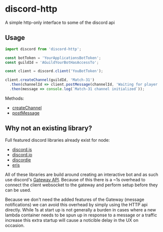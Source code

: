 # discord-http

A simple http-only interface to some of the discord api

## Usage

```js
import discord from 'discord-http';

const botToken = 'YourApplicationsBotToken';
const guildId = 'AGuildYourBotHasAccessTo';

const client = discord.client('YouBotToken');

client.createChannel(guildId, 'Match-31')
  .then(channelId => client.postMessage(channelId, 'Waiting for player check in'))
  .then(message => console.log(`Match-31 channel initialized`));
```

Methods:

- [createChannel](https://jasoma.github.io/discord-http/global.html#createChannel)
- [postMessage](https://jasoma.github.io/discord-http/global.html#postMessage)

## Why not an existing library?

Full featured discord libraries already exist for node:

- [discord.js](https://github.com/hydrabolt/discord.js)
- [discord.io](https://github.com/izy521/discord.io)
- [discordie](https://github.com/qeled/discordie)
- [eris](https://github.com/abalabahaha/eris)

All of these libraries are build around creating an interactive bot and as such use discord's [
Gateway API](https://discordapp.com/developers/docs/topics/gateway). Because of this there is a
~1s overhead to connect the client websocket to the gateway and perform setup before they can be
used.

Because we don't need the added features of the Gateway (message notifications) we can avoid this
overhead by simply using the HTTP api directly. While 1s at start up is not generally a burden in
cases where a new lambda container needs to be spun up in response to a message or a traffic increase
this extra startup will cause a noticible delay in the UX on occasion.
